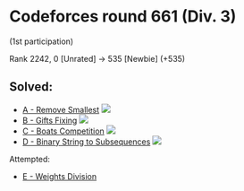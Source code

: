 # Codeforces round 661 (Div. 3)

(1st participation)

Rank 2242, 0 [Unrated] -> 535 [Newbie] (+535)

## Solved:
* [A - Remove Smallest](https://codeforces.com/contest/1399/problem/A)
![](https://img.shields.io/badge/Time-00%3A12-yellowgreen)
* [B - Gifts Fixing](https://codeforces.com/contest/1399/problem/B)
![](https://img.shields.io/badge/Time-00%3A31-yellowgreen)
* [C - Boats Competition](https://codeforces.com/contest/1399/problem/C)
![](https://img.shields.io/badge/Time-01%3A07-yellowgreen)
* [D - Binary String to Subsequences](https://codeforces.com/contest/1399/problem/D)
![](https://img.shields.io/badge/Time-01%3A25-yellowgreen)

Attempted:
* [E - Weights Division](https://codeforces.com/contest/1399/problem/E)
